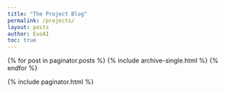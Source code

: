 ```yaml
---
title: "The Project Blog"
permalink: /projects/
layout: posts
author: ExoAI
toc: true
---
```



{% for post in paginator.posts %}
  {% include archive-single.html %}
{% endfor %}

{% include paginator.html %}
